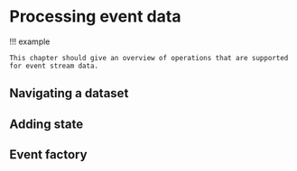 # Processing event data

!!! example

    This chapter should give an overview of operations that are supported
    for event stream data.

## Navigating a dataset

## Adding state

## Event factory
